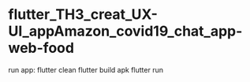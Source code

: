 # flutter_TH3_creat_UX-UI_appAmazon_covid19_chat_app-web-food
run app: flutter clean
         flutter build apk
         flutter run
